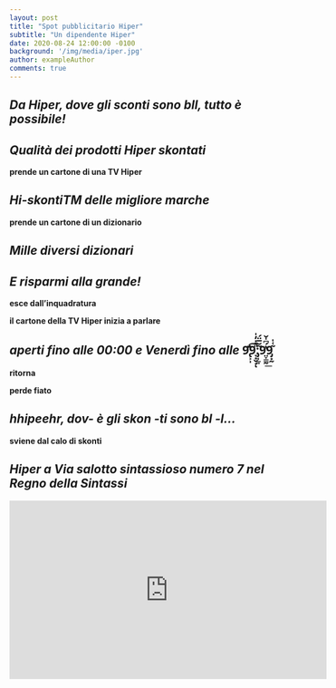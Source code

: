 ```yaml
---
layout: post
title: "Spot pubblicitario Hiper"
subtitle: "Un dipendente Hiper"
date: 2020-08-24 12:00:00 -0100
background: '/img/media/iper.jpg'
author: exampleAuthor
comments: true
---
```



## _Da Hiper, dove gli sconti sono bll, tutto è possibile!_

## _Qualità dei prodotti Hiper skontati_

**prende un cartone di una TV Hiper**

## _Hi-skontiTM delle migliore marche_

**prende un cartone di un dizionario**

## _Mille diversi dizionari_

## _E risparmi alla grande!_

**esce dall’inquadratura**

**il cartone della TV Hiper inizia a parlare**
## _aperti fino alle 00:00 e Venerdì fino alle_ 9̢̛͕̩̄͡9̞͙̬̟̎̑̇̓̍ͅ:̡̘̲͍͂̆̅̈́9̤̞̳̰̔́͆̍̌͟9̡͙̰͂͑̍

**ritorna**

**perde fiato**

## _hhipeehr, dov- è gli skon -ti sono bl -l..._

**sviene dal calo di skonti**

## **_Hiper a Via salotto sintassioso numero 7 nel Regno della Sintassi_**








<iframe width="560" height="315" src="https://www.youtube-nocookie.com/embed/D18jd9-B0e0" frameborder="0" allow="accelerometer; autoplay; encrypted-media; gyroscope; picture-in-picture" allowfullscreen></iframe>
